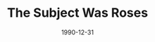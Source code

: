 ---
layout: productions
redirect_from:
- /productions/1990_The_Subject_Was_Roses
title: The Subject Was Roses
date: 1990-12-31
approx_date: year
featured_image:
Theatre: Players by the Sea
cast:
crew:
- Director: Michael Lipp
---